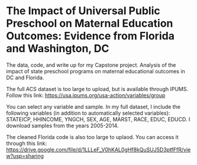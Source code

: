 # The Impact of Universal Public Preschool on Maternal Education Outcomes: Evidence from Florida and Washington, DC
The data, code, and write up for my Capstone project. Analysis of the impact of state preschool programs on maternal educational outcomes in DC and Florida.

The full ACS dataset is too large to upload, but is available through IPUMS. Follow this link: https://usa.ipums.org/usa-action/variables/group

You can select any variable and sample. In my full dataset, I include the following variables (in addition to automatically selected variables): STATEICP, HHINCOME, YNGCH, SEX, AGE, MARST, RACE, EDUC, EDUCD. I download samples from the years 2005-2014.


The cleaned Florida code is also too large to uplaod. You can access it through this link: https://drive.google.com/file/d/1LLLeF_V0hKAL0gHf8kQuSUJ5D3ptfFfR/view?usp=sharing
